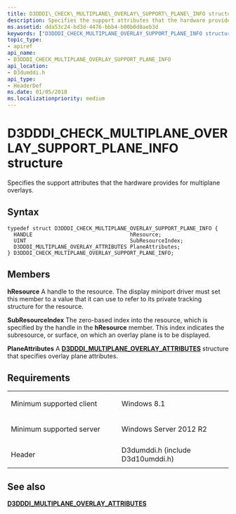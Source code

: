 ```yaml
---
title: D3DDDI\_CHECK\_MULTIPLANE\_OVERLAY\_SUPPORT\_PLANE\_INFO structure
description: Specifies the support attributes that the hardware provides for multiplane overlays.
ms.assetid: dda53c24-bd3d-4476-bbb4-b00b0d8aeb3d
keywords: ["D3DDDI_CHECK_MULTIPLANE_OVERLAY_SUPPORT_PLANE_INFO structure Display Devices"]
topic_type:
- apiref
api_name:
- D3DDDI_CHECK_MULTIPLANE_OVERLAY_SUPPORT_PLANE_INFO
api_location:
- D3dumddi.h
api_type:
- HeaderDef
ms.date: 01/05/2018
ms.localizationpriority: medium
---
```


# D3DDDI\_CHECK\_MULTIPLANE\_OVERLAY\_SUPPORT\_PLANE\_INFO structure


Specifies the support attributes that the hardware provides for multiplane overlays.

Syntax
------

```ManagedCPlusPlus
typedef struct D3DDDI_CHECK_MULTIPLANE_OVERLAY_SUPPORT_PLANE_INFO {
  HANDLE                               hResource;
  UINT                                 SubResourceIndex;
  D3DDDI_MULTIPLANE_OVERLAY_ATTRIBUTES PlaneAttributes;
} D3DDDI_CHECK_MULTIPLANE_OVERLAY_SUPPORT_PLANE_INFO;
```

Members
-------

**hResource**
A handle to the resource. The display miniport driver must set this member to a value that it can use to refer to its private tracking structure for the resource.

**SubResourceIndex**
The zero-based index into the resource, which is specified by the handle in the **hResource** member. This index indicates the subresource, or surface, on which an overlay plane is to be displayed.

**PlaneAttributes**
A [**D3DDDI\_MULTIPLANE\_OVERLAY\_ATTRIBUTES**](https://msdn.microsoft.com/library/windows/hardware/hh780234) structure that specifies overlay plane attributes.

Requirements
------------

<table>
<colgroup>
<col width="50%" />
<col width="50%" />
</colgroup>
<tbody>
<tr class="odd">
<td align="left"><p>Minimum supported client</p></td>
<td align="left"><p>Windows 8.1</p></td>
</tr>
<tr class="even">
<td align="left"><p>Minimum supported server</p></td>
<td align="left"><p>Windows Server 2012 R2</p></td>
</tr>
<tr class="odd">
<td align="left"><p>Header</p></td>
<td align="left">D3dumddi.h (include D3d10umddi.h)</td>
</tr>
</tbody>
</table>

## <span id="see_also"></span>See also


[**D3DDDI\_MULTIPLANE\_OVERLAY\_ATTRIBUTES**](https://msdn.microsoft.com/library/windows/hardware/hh780234)

 

 






